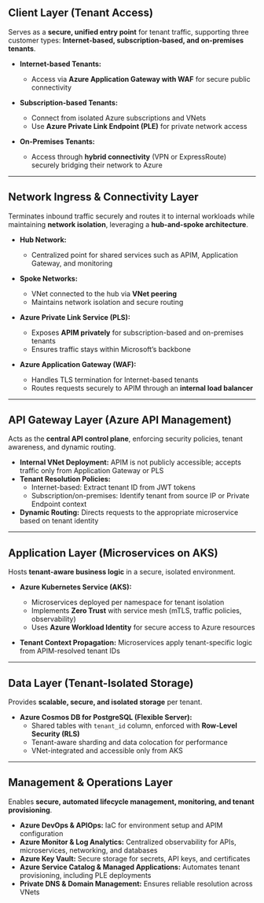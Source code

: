 ## Client Layer (Tenant Access)
Serves as a **secure, unified entry point** for tenant traffic, supporting three customer types: **Internet-based, subscription-based, and on-premises tenants**.

- **Internet-based Tenants:**  
  - Access via **Azure Application Gateway with WAF** for secure public connectivity  

- **Subscription-based Tenants:**  
  - Connect from isolated Azure subscriptions and VNets  
  - Use **Azure Private Link Endpoint (PLE)** for private network access  

- **On-Premises Tenants:**  
  - Access through **hybrid connectivity** (VPN or ExpressRoute) securely bridging their network to Azure  

---

## Network Ingress & Connectivity Layer
Terminates inbound traffic securely and routes it to internal workloads while maintaining **network isolation**, leveraging a **hub-and-spoke architecture**.

- **Hub Network:**  
  - Centralized point for shared services such as APIM, Application Gateway, and monitoring  

- **Spoke Networks:**  
  - VNet connected to the hub via **VNet peering**  
  - Maintains network isolation and secure routing  

- **Azure Private Link Service (PLS):**  
  - Exposes **APIM privately** for subscription-based and on-premises tenants  
  - Ensures traffic stays within Microsoft’s backbone  

- **Azure Application Gateway (WAF):**  
  - Handles TLS termination for Internet-based tenants  
  - Routes requests securely to APIM through an **internal load balancer**  

---

## API Gateway Layer (Azure API Management)
Acts as the **central API control plane**, enforcing security policies, tenant awareness, and dynamic routing.

- **Internal VNet Deployment:** APIM is not publicly accessible; accepts traffic only from Application Gateway or PLS  
- **Tenant Resolution Policies:**  
  - Internet-based: Extract tenant ID from JWT tokens  
  - Subscription/on-premises: Identify tenant from source IP or Private Endpoint context  
- **Dynamic Routing:** Directs requests to the appropriate microservice based on tenant identity  

---

## Application Layer (Microservices on AKS)
Hosts **tenant-aware business logic** in a secure, isolated environment.

- **Azure Kubernetes Service (AKS):**  
  - Microservices deployed per namespace for tenant isolation  
  - Implements **Zero Trust** with service mesh (mTLS, traffic policies, observability)  
  - Uses **Azure Workload Identity** for secure access to Azure resources  

- **Tenant Context Propagation:** Microservices apply tenant-specific logic from APIM-resolved tenant IDs  

---

## Data Layer (Tenant-Isolated Storage)
Provides **scalable, secure, and isolated storage** per tenant.

- **Azure Cosmos DB for PostgreSQL (Flexible Server):**  
  - Shared tables with `tenant_id` column, enforced with **Row-Level Security (RLS)**  
  - Tenant-aware sharding and data colocation for performance  
  - VNet-integrated and accessible only from AKS  

---

## Management & Operations Layer
Enables **secure, automated lifecycle management, monitoring, and tenant provisioning**.

- **Azure DevOps & APIOps:** IaC for environment setup and APIM configuration  
- **Azure Monitor & Log Analytics:** Centralized observability for APIs, microservices, networking, and databases  
- **Azure Key Vault:** Secure storage for secrets, API keys, and certificates  
- **Azure Service Catalog & Managed Applications:** Automates tenant provisioning, including PLE deployments  
- **Private DNS & Domain Management:** Ensures reliable resolution across VNets  
